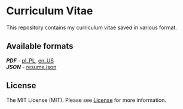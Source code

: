 # Curriculum Vitae

This repository contains my curriculum vitae saved in various format.

## Available formats

***PDF*** - [pl_PL](output/pl_PL.pdf), [en_US](output/en_US.pdf) \
***JSON*** - [resume.json](resume.json)

## License

The MIT License (MIT). Please see [License](LICENSE) for more information.
